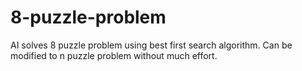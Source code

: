 # 8-puzzle-problem
AI solves 8 puzzle problem using best first search algorithm. Can be modified to n puzzle problem without much effort.
